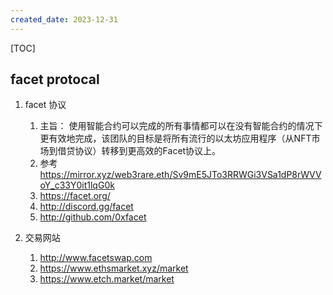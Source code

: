 ```yaml
---
created_date: 2023-12-31
---
```


[TOC]

## facet protocal
1. facet 协议
    1. 主旨： 使用智能合约可以完成的所有事情都可以在没有智能合约的情况下更有效地完成，该团队的目标是将所有流行的以太坊应用程序（从NFT市场到借贷协议）转移到更高效的Facet协议上。
    2. 参考 https://mirror.xyz/web3rare.eth/Sv9mE5JTo3RRWGi3VSa1dP8rWVVoY_c33Y0it1lqG0k
    3. https://facet.org/
    4. http://discord.gg/facet
    5. http://github.com/0xfacet

2. 交易网站
    1. http://www.facetswap.com
    2. https://www.ethsmarket.xyz/market
    3. https://www.etch.market/market